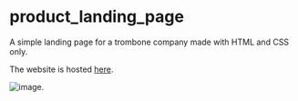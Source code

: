 # product_landing_page
A simple landing page for a trombone company made with HTML and CSS only.

The website is hosted [here](super-cool-product-landing-page.netlify.app).

![image](https://user-images.githubusercontent.com/69646100/155447625-4db45595-0a63-4b6f-a563-12798a080b21.png).
